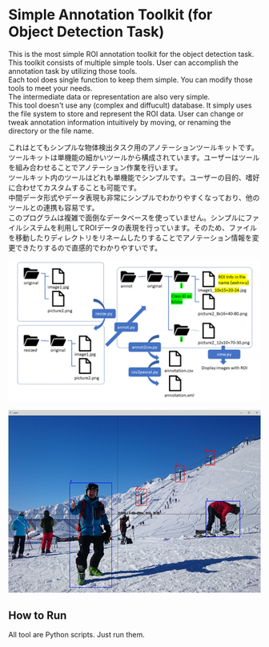 # Simple Annotation Toolkit (for Object Detection Task)
This is the most simple ROI annotation toolkit for the object detection task. This toolkit consists of multiple simple tools. User can accomplish the annotation task by utilizing those tools.  
Each tool does single function to keep them simple. You can modify those tools to meet your needs.  
The intermediate data or representation are also very simple.  
This tool doesn't use any (complex and diffucult) database. It simply uses the file system to store and represent the ROI data. User can change or tweak annotation information intuitively by moving, or renaming the directory or the file name.  

これはとてもシンプルな物体検出タスク用のアノテーションツールキットです。ツールキットは単機能の細かいツールから構成されています。ユーザーはツールを組み合わせることでアノテーション作業を行います。  
ツールキット内のツールはどれも単機能でシンプルです。ユーザーの目的、嗜好に合わせてカスタムすることも可能です。  
中間データ形式やデータ表現も非常にシンプルでわかりやすくなっており、他のツールとの連携も容易です。  
このプログラムは複雑で面倒なデータベースを使っていません。シンプルにファイルシステムを利用してROIデータの表現を行っています。そのため、ファイルを移動したりディレクトリをリネームしたりすることでアノテーション情報を変更できたりするので直感的でわかりやすいです。  

![work-flow](./resources/work-flow.png)

![annot](./resources/annot.png)

## How to Run

All tool are Python scripts. Just run them.
